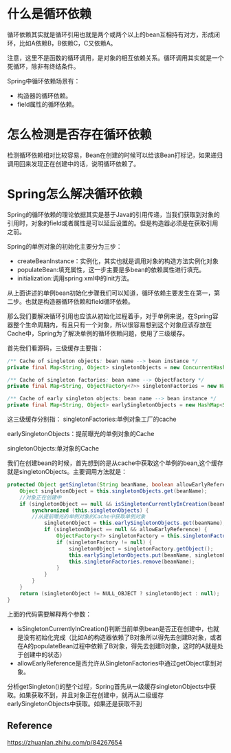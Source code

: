 # 什么是循环依赖
循环依赖其实就是循环引用也就是两个或两个以上的bean互相持有对方，形成闭环，比如A依赖B，B依赖C，C又依赖A。

注意，这里不是函数的循环调用，是对象的相互依赖关系。循环调用其实就是一个死循环，除非有终结条件。

Spring中循环依赖场景有：
- 构造器的循环依赖。
- field属性的循环依赖。

# 怎么检测是否存在循环依赖
检测循环依赖相对比较容易，Bean在创建的时候可以给该Bean打标记，如果递归调用回来发现正在创建中的话，说明循环依赖了。

# Spring怎么解决循环依赖
Spring的循环依赖的理论依据其实是基于Java的引用传递，当我们获取到对象的引用时，对象的field或者属性是可以延后设置的。但是构造器必须是在获取引用之前。

Spring的单例对象的初始化主要分为三步：
- createBeanInstance：实例化，其实也就是调用对象的构造方法实例化对象
- populateBean:填充属性，这一步主要是多bean的依赖属性进行填充。
- initialization:调用spring xml中的init方法。

从上面讲述的单例bean初始化步骤我们可以知道，循环依赖主要发生在第一，第二步。也就是构造器循环依赖和field循环依赖。

那么我们要解决循环引用也应该从初始化过程着手，对于单例来说，在Spring容器整个生命周期内，有且只有一个对象，所以很容易想到这个对象应该存放在Cache中，Spring为了解决单例的循环依赖问题，使用了三级缓存。

首先我们看源码，三级缓存主要指：
```java
/** Cache of singleton objects: bean name --> bean instance */
private final Map<String, Object> singletonObjects = new ConcurrentHashMap<String, Object>(256);

/** Cache of singleton factories: bean name --> ObjectFactory */
private final Map<String, ObjectFactory<?>> singletonFactories = new HashMap<String, ObjectFactory<?>>(16);

/** Cache of early singleton objects: bean name --> bean instance */
private final Map<String, Object> earlySingletonObjects = new HashMap<String, Object>(16);
```
这三级缓存分别指：
singletonFactories:单例对象工厂的cache

earlySingletonObjects：提前曝光的单例对象的Cache

singletonObjects:单对象的Cache

我们在创建bean的时候，首先想到的是从cache中获取这个单例的bean,这个缓存就是singletonObjects。主要调用方法就是：
```java
protected Object getSingleton(String beanName, boolean allowEarlyReference) {
    Object singletonObject = this.singletonObjects.get(beanName);
    //对象正在创建中
    if (singletonObject == null && isSingletonCurrentlyInCreation(beanName)) {
        synchronized (this.singletonObjects) {
        //从提前曝光的单例对象的Cache中获取单例对象
            singletonObject = this.earlySingletonObjects.get(beanName);
            if (singletonObject == null && allowEarlyReference) {
                ObjectFactory<?> singletonFactory = this.singletonFactories.get(beanName);
                if (singletonFactory != null) {
                    singletonObject = singletonFactory.getObject();
                    this.earlySingletonObjects.put(beanName, singletonObject);
                    this.singletonFactories.remove(beanName);
                }
            }
        }
    }
    return (singletonObject != NULL_OBJECT ? singletonObject : null);
}
```
上面的代码需要解释两个参数：
- isSingletonCurrentlyInCreation()判断当前单例bean是否正在创建中，也就是没有初始化完成（比如A的构造器依赖了B对象所以得先去创建B对象，或者在A的populateBean过程中依赖了B对象，得先去创建B对象，这时的A就是处于创建中的状态）
- allowEarlyReference是否允许从SingletonFactories中通过getObject拿到对象。

分析getSingleton()的整个过程，Spring首先从一级缓存singletonObjects中获取。如果获取不到，并且对象正在创建中，就再从二级缓存earlySingletonObjects中获取。如果还是获取不到

## Reference
https://zhuanlan.zhihu.com/p/84267654
